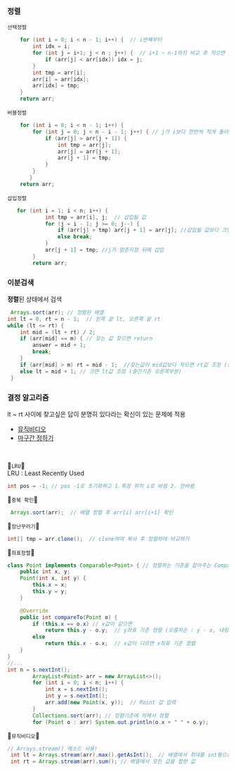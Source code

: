 ### **정렬**
`선택정렬` 
```java
    for (int i = 0; i < n - 1; i++) {  // i번쨰부터 
        int idx = i;
        for (int j = i+1; j < n ; j++) {  // i+1 ~ n-1까지 비교 후 작으면 i번째 자리로
            if (arr[j] < arr[idx]) idx = j;
        }
        int tmp = arr[i];
        arr[i] = arr[idx];
        arr[idx] = tmp;
    }
    return arr;
```

`버블정렬`
```java
    for (int i = 0; i < n - 1; i++) {
        for (int j = 0; j < n - i - 1; j++) { // j가 i보다 한번씩 적게 돌아야한다.
            if (arr[j] > arr[j + 1]) {
                int tmp = arr[j];
                arr[j] = arr[j + 1];
                arr[j + 1] = tmp;
            }
        }
       }
    return arr;
```

`삽입정렬`
```java
   for (int i = 1; i < n; i++) {
            int tmp = arr[i], j;  // 삽입될 값
            for (j = i - 1; j >= 0; j--) {
                if (arr[j] > tmp) arr[j + 1] = arr[j]; //삽입될 값보다 크면 뒤로 밀기
                else break;
            }
            arr[j + 1] = tmp; //j가 멈춘지점 뒤에 삽입
        }
        return arr;
```

### **이분검색** </br>
**정렬**된 상태에서 검색
```java
 Arrays.sort(arr); // 정렬된 배열
int lt = 0, rt = n - 1;  // 왼쪽 끝 lt, 오른쪽 끝 rt
while (lt <= rt) {
    int mid = (lt + rt) / 2;
    if (arr[mid] == m) { // 찾는 값 찾으면 return 
        answer = mid + 1;
        break;
    }
    if (arr[mid] > m) rt = mid - 1;  //찾는값이 mid값보다 작으면 rt값 조정 (중간기준 왼쪽부분)
    else lt = mid + 1; // 크면 lt값 조정 (중간기준 오른쪽부분)
 }
```
### **결정 알고리즘** </br>
lt ~ rt 사이에 찾고싶은 답이 분명히 있다라는 확신이 있는 문제에 적용
- [뮤직비디오](https://github.com/gangintheremark/Algorithm/blob/master/Sorting%20and%20Searching/%EB%AE%A4%EC%A7%81%EB%B9%84%EB%94%94%EC%98%A4.java)
- [마구간 정하기](https://github.com/gangintheremark/Algorithm/blob/master/Sorting%20and%20Searching/%EB%A7%88%EA%B5%AC%EA%B0%84%20%EC%A0%95%ED%95%98%EA%B8%B0.java)
</br>

🐸`LRU`🐸 </br>
LRU : Least Recently Used</br>

```java
int pos = -1; // pos -1로 초기화하고 1.특정 위치 i로 바뀜 2. 안바뀜 
```

🐸`중복 확인`🐸
```java
 Arrays.sort(arr);  // 배열 정렬 후 arr[i] arr[i+1] 확인
```

🐸`장난꾸러기`🐸
```java
int[] tmp = arr.clone();  // clone하여 복사 후 정렬하여 비교하기
```

🐸`좌표정렬`🐸
```java
class Point implements Comparable<Point> { // 정렬하는 기준을 잡아주는 Comparable
    public int x, y;
    Point(int x, int y) {
        this.x = x;
        this.y = y;
    }

    @Override
    public int compareTo(Point o) {
        if (this.x == o.x) // x값이 같으면
            return this.y - o.y;  // y좌표 기준 정렬 (오름차순 : y - o, 내림차순 : o - y)
        else
            return this.x - o.x;  // x값이 다르면 x좌표 기준 정렬
    }
}
//...
int n = s.nextInt();
        ArrayList<Point> arr = new ArrayList<>();
        for (int i = 0; i < n; i++) {
            int x = s.nextInt();
            int y = s.nextInt();
            arr.add(new Point(x, y));  // Point 값 입력
        }
        Collections.sort(arr); // 정렬기준에 의해서 정렬
        for (Point o : arr) System.out.println(o.x + " " + o.y);
```


🐸`뮤직비디오`🐸 </br>
```java
// Arrays.stream() 메소드 사용!
 int lt = Arrays.stream(arr).max().getAsInt();  // 배열에서 최대를 int형으로 return
 int rt = Arrays.stream(arr).sum(); // 배열에서 모든 값을 합한 값
```